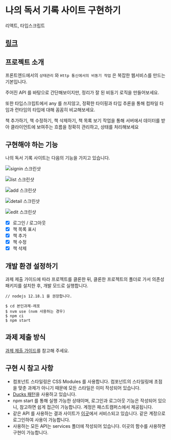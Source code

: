 # 나의 독서 기록 사이트 구현하기
리액트, 타입스크립트

## [링크](http://Ha-Young.github.io/my-books-record)

## 프로젝트 소개

프론트엔드에서의 `상태관리` 와 `Http 통신에서의 비동기 작업` 은 복잡한 웹서비스를 만드는 기본입니다.

주어진 API 를 바탕으로 간단해보이지만, 정리가 잘 된 비동기 로직을 만들어보세요.

또한 타입스크립트에서 any 를 쓰지않고, 정확한 타이핑과 타입 추론을 통해 컴파일 타임과 런타임의 타입에 대해 꼼꼼히 비교해보세요.

책 추가하기, 책 수정하기, 책 삭제하기, 책 목록 보기 작업을 통해 서버에서 데이터를 받아 클라이언트에 보여주는 흐름을 정확히 관리하고, 상태를 처리해보세요

## 구현해야 하는 기능

나의 독서 기록 사이트는 다음의 기능을 가지고 있습니다.

![signin 스크린샷](./guide-images/signin.png)

![list 스크린샷](./guide-images/list.png)

![add 스크린샷](./guide-images/add.png)

![detail 스크린샷](./guide-images/detail.png)

![edit 스크린샷](./guide-images/edit.png)

- [x] 로그인 / 로그아웃
- [x] 책 목록 표시
- [x] 책 추가
- [x] 책 수정
- [x] 책 삭제

## 개발 환경 설정하기

과제 제출 가이드에 따라 프로젝트를 클론한 뒤, 클론한 프로젝트의 폴더로 가서 의존성 패키지를 설치한 후, 개발 모드로 실행합니다.

```
// nodejs 12.18.1 을 권장합니다.

$ cd 본인과제-레포
$ nvm use (nvm 사용하는 경우)
$ npm ci
$ npm start
```

## 과제 제출 방식

[과제 제출 가이드](./submission_guide.md)를 참고해 주세요.

## 구현 시 참고 사항

- 컴포넌트 스타일링은 CSS Modules 를 사용합니다. 컴포넌트의 스타일링에 초점을 맞춘 과제가 아니기 때문에 모든 스타일은 이미 작성되어 있습니다.
- [Ducks 패턴](https://github.com/erikras/ducks-modular-redux)을 사용하고 있습니다.
- npm start 를 통해 실행 가능한 상태이며, 로그인과 로그아웃 기능은 작성되어 있으니, 참고하면 쉽게 접근이 가능합니다. 계정은 패스트캠퍼스에서 제공됩니다.
- 같은 API 를 사용하는 결과 사이트가 [이곳](https://my-books.now.sh/)에서 서비스되고 있습니다. 같은 계정으로 로그인하여 사용이 가능합니다.
- 사용하는 모든 API는 services 폴더에 작성되어 있습니다. 이곳의 함수를 사용하면 구현이 가능합니다.
